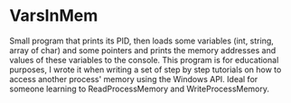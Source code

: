 # VarsInMem

Small program that prints its PID, then loads some variables (int, string, array of char) and some pointers and prints the memory addresses and values of these variables to the console.
This program is for educational purposes, I wrote it when writing a set of step by step tutorials on how to access another process' memory using the Windows API.
Ideal for someone learning to ReadProcessMemory and WriteProcessMemory.
